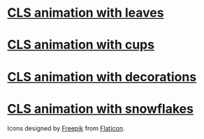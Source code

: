 # <a href="https://rawcdn.githack.com/jelena-rota/cls-animation/e1f90a47d21e43d33f501985e64769e3ebbfc7f7/start-leaves.html">CLS animation with leaves</a>

# <a href="https://cdn.statically.io/gh/jelena-rota/cls-animation/00d5a65d/start-cups.html">CLS animation with cups</a>

# <a href="https://cdn.statically.io/gh/jelena-rota/cls-animation/00d5a65d/start-decorations.html">CLS animation with decorations</a>

# <a href="https://cdn.statically.io/gh/jelena-rota/cls-animation/00d5a65d/start-snowflakes.html">CLS animation with snowflakes</a>

Icons designed by <a href="https://www.flaticon.com/authors/freepik">Freepik</a> from <a href="https://www.flaticon.com">Flaticon</a>.
